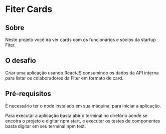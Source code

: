 # Fiter Cards

## Sobre
Neste projeto você irá ver cards com os funcionários e sócios da startup Fiter.

## O desafio 
Criar uma aplicação usando ReactJS consumindo os dados da API interna para listar os colaboradores da Fiter em formato de card.

## Pré-requisitos
É necessário ter o node instalado em sua máquina, para iniciar a aplicação.

Para executar a aplicação basta abir o terminal no diretório aonde se encotra o projeto e digitar npm start, e executar os testes de componentes basta digitar em seu terminal npm test.
